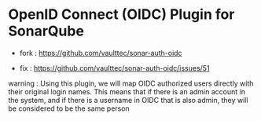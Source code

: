 # OpenID Connect (OIDC) Plugin for SonarQube
- fork : https://github.com/vaulttec/sonar-auth-oidc 

- fix : https://github.com/vaulttec/sonar-auth-oidc/issues/51

warning : Using this plugin, we will map OIDC authorized users directly with their original login names. This means that if there is an admin account in the system, and if there is a username in OIDC that is also admin, they will be considered to be the same person
